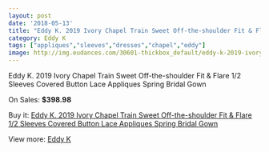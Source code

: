 ```yaml
---
layout: post
date: '2018-05-13'
title: "Eddy K. 2019 Ivory Chapel Train Sweet Off-the-shoulder Fit & Flare 1/2 Sleeves Covered Button Lace Appliques Spring Bridal Gown"
category: Eddy K
tags: ["appliques","sleeves","dresses","chapel","eddy"]
image: http://img.eudances.com/30601-thickbox_default/eddy-k-2019-ivory-chapel-train-sweet-off-the-shoulder-fit-flare-1-2-sleeves-covered-button-lace-appliques-spring-bridal-gown.jpg
---
```

Eddy K. 2019 Ivory Chapel Train Sweet Off-the-shoulder Fit & Flare 1/2 Sleeves Covered Button Lace Appliques Spring Bridal Gown

On Sales: **$398.98**
<a href="https://www.eudances.com/en/eddy-k/9758-eddy-k-2019-ivory-chapel-train-sweet-off-the-shoulder-fit-flare-1-2-sleeves-covered-button-lace-appliques-spring-bridal-gown.html"><amp-img layout="responsive" width="600" height="600" src="//img.eudances.com/30601-thickbox_default/eddy-k-2019-ivory-chapel-train-sweet-off-the-shoulder-fit-flare-1-2-sleeves-covered-button-lace-appliques-spring-bridal-gown.jpg" alt="Eddy K. 2019 Ivory Chapel Train Sweet Off-the-shoulder Fit & Flare 1/2 Sleeves Covered Button Lace Appliques Spring Bridal Gown 0" /></a>
<a href="https://www.eudances.com/en/eddy-k/9758-eddy-k-2019-ivory-chapel-train-sweet-off-the-shoulder-fit-flare-1-2-sleeves-covered-button-lace-appliques-spring-bridal-gown.html"><amp-img layout="responsive" width="600" height="600" src="//img.eudances.com/30603-thickbox_default/eddy-k-2019-ivory-chapel-train-sweet-off-the-shoulder-fit-flare-1-2-sleeves-covered-button-lace-appliques-spring-bridal-gown.jpg" alt="Eddy K. 2019 Ivory Chapel Train Sweet Off-the-shoulder Fit & Flare 1/2 Sleeves Covered Button Lace Appliques Spring Bridal Gown 1" /></a>
<a href="https://www.eudances.com/en/eddy-k/9758-eddy-k-2019-ivory-chapel-train-sweet-off-the-shoulder-fit-flare-1-2-sleeves-covered-button-lace-appliques-spring-bridal-gown.html"><amp-img layout="responsive" width="600" height="600" src="//img.eudances.com/30602-thickbox_default/eddy-k-2019-ivory-chapel-train-sweet-off-the-shoulder-fit-flare-1-2-sleeves-covered-button-lace-appliques-spring-bridal-gown.jpg" alt="Eddy K. 2019 Ivory Chapel Train Sweet Off-the-shoulder Fit & Flare 1/2 Sleeves Covered Button Lace Appliques Spring Bridal Gown 2" /></a>

Buy it: [Eddy K. 2019 Ivory Chapel Train Sweet Off-the-shoulder Fit & Flare 1/2 Sleeves Covered Button Lace Appliques Spring Bridal Gown](https://www.eudances.com/en/eddy-k/9758-eddy-k-2019-ivory-chapel-train-sweet-off-the-shoulder-fit-flare-1-2-sleeves-covered-button-lace-appliques-spring-bridal-gown.html "Eddy K. 2019 Ivory Chapel Train Sweet Off-the-shoulder Fit & Flare 1/2 Sleeves Covered Button Lace Appliques Spring Bridal Gown")

View more: [Eddy K](https://www.eudances.com/en/151-eddy-k "Eddy K")